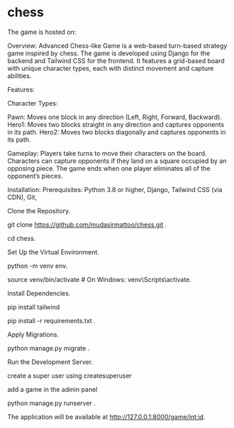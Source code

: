 # chess
The game is hosted on: 







Overview:
Advanced Chess-like Game is a web-based turn-based strategy game inspired by chess. The game is developed using Django for the backend and Tailwind CSS for the frontend. It features a grid-based board with unique character types, each with distinct movement and capture abilities.

Features:

Character Types:

Pawn: Moves one block in any direction (Left, Right, Forward, Backward).
Hero1: Moves two blocks straight in any direction and captures opponents in its path.
Hero2: Moves two blocks diagonally and captures opponents in its path.

Gameplay:
Players take turns to move their characters on the board.
Characters can capture opponents if they land on a square occupied by an opposing piece.
The game ends when one player eliminates all of the opponent’s pieces.


Installation:
Prerequisites:
Python 3.8 or higher,
Django,
Tailwind CSS (via CDN),
Git,

Clone the Repository.

git clone https://github.com/mudasirmattoo/chess.git  .

cd chess.

Set Up the Virtual Environment.


python -m venv env.

source venv/bin/activate  # On Windows: venv\Scripts\activate.

Install Dependencies.

pip install tailwind

pip install -r requirements.txt .


Apply Migrations.

python manage.py migrate .

Run the Development Server.

create a super user using createsuperuser

add a game in the admin panel

python manage.py runserver  .

The application will be available at http://127.0.0.1:8000/game/<int:id>.


